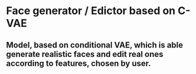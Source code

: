 # Face generator / Edictor based on C-VAE
## Model, based on conditional VAE, which is able generate realistic faces and edit real ones according to features, chosen by user.


